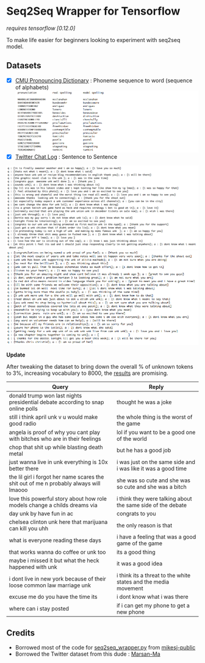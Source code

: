 # Seq2Seq Wrapper for Tensorflow

*requires tensorflow [0.12.0]*

To make life easier for beginners looking to experiment with seq2seq model.


## Datasets

- [x] [CMU Pronouncing Dictionary](https://github.com/suriyadeepan/datasets/tree/master/seq2seq/CMUdict) : Phoneme sequence to word (sequence of alphabets)
![](/img/phoneme.png)
- [x] [Twitter Chat Log](https://github.com/suriyadeepan/datasets/tree/master/seq2seq/twitter) : Sentence to Sentence

![](/img/twitter01.png)
![](/img/twitter02.png)

**Update**

After tweaking the dataset to bring down the overall % of unknown tokens to 3%, increasing vocabulary to 8000, the [results](https://gist.github.com/suriyadeepan/5d4aaf96c7bd89b908921804c683fee8) are promising.

| Query					| Reply					|
| ------------- | ------------- |
| donald trump won last nights presidential debate according to snap online polls | thought he was a joke |
| still i think april unk v u would make good radio | the whole thing is the worst of the game |
| angela is proof of why you cant play with bitches who are in their feelings | lol if you want to be a good one of the world |
| chop that shit up while blasting death metal | but he has a good job |
| just wanna live in unk everything is 10x better there | i was just on the same side and i was like it was a good time |
| the lil girl i forgot her name scares the shit out of me n probably always will lmaooo | she was so cute and she was so cute and she was a bitch |
| love this powerful story about how role models change a childs dreams via | i think they were talking about the same side of the debate |
| day unk by  have fun in ac | congrats to you  |
| chelsea clinton unk here that marijuana can kill you uhh | the only reason is that |
| what is everyone reading these days | i have a feeling that was a good game of the game |
| that works wanna do coffee or unk too | its a good thing |
| maybe i missed it but what the heck happened with unk | it was a good idea |
| i dont live in new york because of their loose common law marriage unk | i think its a threat to the white states and the media movement |
| excuse me do you have the time  its  | i dont know what i was there |
| where can i stay posted | if i can get my phone to get a new phone |

## Credits

- Borrowed most of the code for [seq2seq_wrapper.py](/seq2seq_wrapper.py) from [mikesj-public](https://github.com/mikesj-public/rnn_spelling_bee/blob/master/spelling_bee_RNN.ipynb)
- Borrowed the Twitter dataset from this dude : [Marsan-Ma](https://github.com/Marsan-Ma/)
